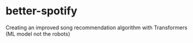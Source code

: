 # better-spotify
Creating an improved song recommendation algorithm with Transformers (ML model not the robots)
